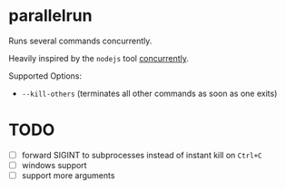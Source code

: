 # parallelrun

Runs several commands concurrently.

Heavily inspired by the `nodejs` tool [concurrently](https://www.npmjs.com/package/concurrently). 

Supported Options:
* `--kill-others` (terminates all other commands as soon as one exits)

# TODO

- [ ] forward SIGINT to subprocesses instead of instant kill on `Ctrl+C`
- [ ] windows support
- [ ] support more arguments